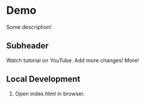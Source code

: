 # Demo

Some description!

## Subheader

Watch tutorial on YouTube. Add more changes! More!

## Local Development

1. Open index.html in browser.